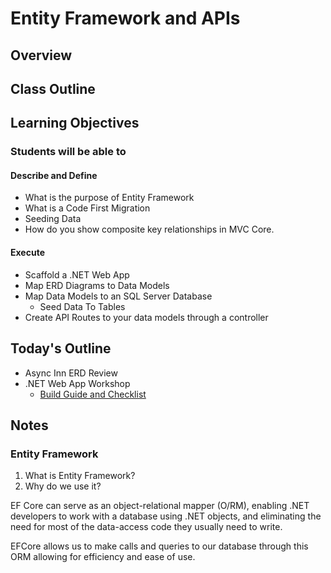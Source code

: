 # Entity Framework and APIs

## Overview

<!-- A few sentences about the day -->

## Class Outline

<!-- Additional items to be added by Instructor -->

## Learning Objectives

### Students will be able to

#### Describe and Define

- What is the purpose of Entity Framework
- What is a Code First Migration
- Seeding Data
- How do you show composite key relationships in MVC Core.

#### Execute

- Scaffold a .NET Web App
- Map ERD Diagrams to Data Models
- Map Data Models to an SQL Server Database
  - Seed Data To Tables
- Create API Routes to your data models through a controller

## Today's Outline

- Async Inn ERD Review
- .NET Web App Workshop
  - [Build Guide and Checklist](./resources/ef-web-app.md)

## Notes

### Entity Framework

1. What is Entity Framework?
1. Why do we use it?

EF Core can serve as an object-relational mapper (O/RM), enabling .NET developers to work with a database using .NET objects, and eliminating the need for most of the data-access code they usually need to write.

EFCore allows us to make calls and queries to our database through this ORM allowing for efficiency and ease of use.

